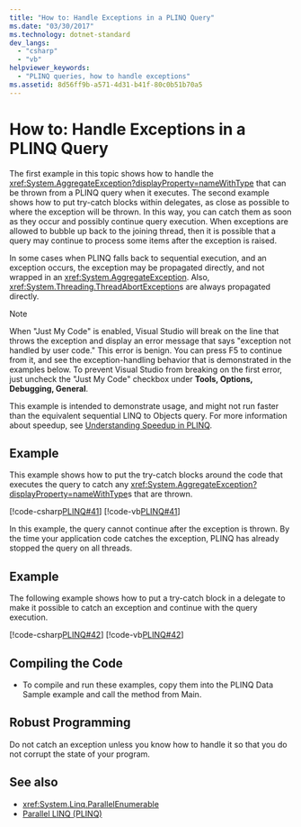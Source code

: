 ```yaml
---
title: "How to: Handle Exceptions in a PLINQ Query"
ms.date: "03/30/2017"
ms.technology: dotnet-standard
dev_langs:
  - "csharp"
  - "vb"
helpviewer_keywords:
  - "PLINQ queries, how to handle exceptions"
ms.assetid: 8d56ff9b-a571-4d31-b41f-80c0b51b70a5
---
```

# How to: Handle Exceptions in a PLINQ Query

The first example in this topic shows how to handle the <xref:System.AggregateException?displayProperty=nameWithType> that can be thrown from a PLINQ query when it executes. The second example shows how to put try-catch blocks within delegates, as close as possible to where the exception will be thrown. In this way, you can catch them as soon as they occur and possibly continue query execution. When exceptions are allowed to bubble up back to the joining thread, then it is possible that a query may continue to process some items after the exception is raised.

In some cases when PLINQ falls back to sequential execution, and an exception occurs, the exception may be propagated directly, and not wrapped in an <xref:System.AggregateException>. Also, <xref:System.Threading.ThreadAbortException>s are always propagated directly.

> [!NOTE]
> When "Just My Code" is enabled, Visual Studio will break on the line that throws the exception and display an error message that says "exception not handled by user code." This error is benign. You can press F5 to continue from it, and see the exception-handling behavior that is demonstrated in the examples below. To prevent Visual Studio from breaking on the first error, just uncheck the "Just My Code" checkbox under **Tools, Options, Debugging, General**.
>
> This example is intended to demonstrate usage, and might not run faster than the equivalent sequential LINQ to Objects query. For more information about speedup, see [Understanding Speedup in PLINQ](../../../docs/standard/parallel-programming/understanding-speedup-in-plinq.md).

## Example

This example shows how to put the try-catch blocks around the code that executes the query to catch any <xref:System.AggregateException?displayProperty=nameWithType>s that are thrown.

[!code-csharp[PLINQ#41](../../../samples/snippets/csharp/VS_Snippets_Misc/plinq/cs/plinqsamples.cs#41)]
[!code-vb[PLINQ#41](../../../samples/snippets/visualbasic/VS_Snippets_Misc/plinq/vb/plinqsnippets1.vb#41)]

In this example, the query cannot continue after the exception is thrown. By the time your application code catches the exception, PLINQ has already stopped the query on all threads.

## Example

The following example shows how to put a try-catch block in a delegate to make it possible to catch an exception and continue with the query execution.

[!code-csharp[PLINQ#42](../../../samples/snippets/csharp/VS_Snippets_Misc/plinq/cs/plinqsamples.cs#42)]
[!code-vb[PLINQ#42](../../../samples/snippets/visualbasic/VS_Snippets_Misc/plinq/vb/plinqsnippets1.vb#42)]

## Compiling the Code

- To compile and run these examples, copy them into the PLINQ Data Sample example and call the method from Main.

## Robust Programming

Do not catch an exception unless you know how to handle it so that you do not corrupt the state of your program.

## See also

- <xref:System.Linq.ParallelEnumerable>
- [Parallel LINQ (PLINQ)](../../../docs/standard/parallel-programming/parallel-linq-plinq.md)
